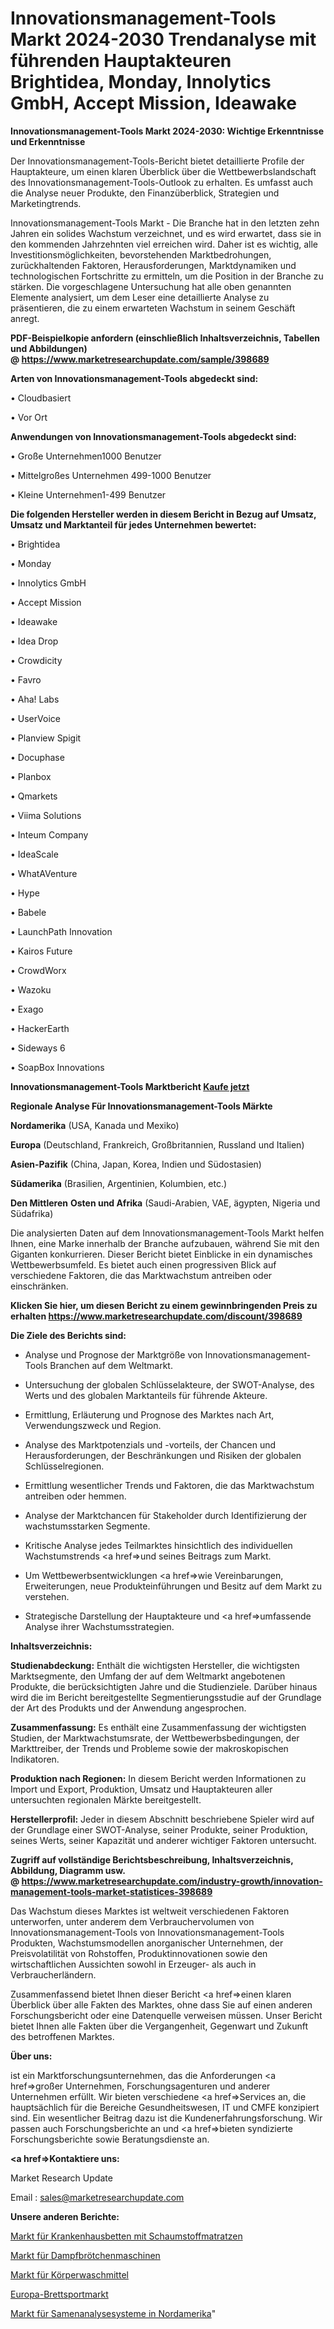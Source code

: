 # Innovationsmanagement-Tools Markt 2024-2030 Trendanalyse mit führenden Hauptakteuren Brightidea, Monday, Innolytics GmbH, Accept Mission, Ideawake

<strong>Innovationsmanagement-Tools Markt 2024-2030: Wichtige Erkenntnisse und Erkenntnisse</strong>

Der Innovationsmanagement-Tools-Bericht bietet detaillierte Profile der Hauptakteure, um einen klaren Überblick über die Wettbewerbslandschaft des Innovationsmanagement-Tools-Outlook zu erhalten. Es umfasst auch die Analyse neuer Produkte, den Finanzüberblick, Strategien und Marketingtrends.

Innovationsmanagement-Tools Markt - Die Branche hat in den letzten zehn Jahren ein solides Wachstum verzeichnet, und es wird erwartet, dass sie in den kommenden Jahrzehnten viel erreichen wird. Daher ist es wichtig, alle Investitionsmöglichkeiten, bevorstehenden Marktbedrohungen, zurückhaltenden Faktoren, Herausforderungen, Marktdynamiken und technologischen Fortschritte zu ermitteln, um die Position in der Branche zu stärken. Die vorgeschlagene Untersuchung hat alle oben genannten Elemente analysiert, um dem Leser eine detaillierte Analyse zu präsentieren, die zu einem erwarteten Wachstum in seinem Geschäft anregt.

<strong><b>PDF-Beispielkopie anfordern (einschließlich Inhaltsverzeichnis, Tabellen und Abbildungen) @ </b></strong><strong><a href=https://www.marketresearchupdate.com/sample/398689><strong>https://www.marketresearchupdate.com/sample/398689</u></a></strong></strong>

<strong>Arten von Innovationsmanagement-Tools abgedeckt sind:</strong>

• Cloudbasiert

• Vor Ort

<strong>Anwendungen von Innovationsmanagement-Tools abgedeckt sind:</strong>

• Große Unternehmen1000 Benutzer

• Mittelgroßes Unternehmen 499-1000 Benutzer

• Kleine Unternehmen1-499 Benutzer

<strong>Die folgenden Hersteller werden in diesem Bericht in Bezug auf Umsatz, Umsatz und Marktanteil für jedes Unternehmen bewertet:</strong>

• Brightidea

• Monday

• Innolytics GmbH

• Accept Mission

• Ideawake

• Idea Drop

• Crowdicity

• Favro

• Aha! Labs

• UserVoice

• Planview Spigit

• Docuphase

• Planbox

• Qmarkets

• Viima Solutions

• Inteum Company

• IdeaScale

• WhatAVenture

• Hype

• Babele

• LaunchPath Innovation

• Kairos Future

• CrowdWorx

• Wazoku

• Exago

• HackerEarth

• Sideways 6

• SoapBox Innovations

<strong>Innovationsmanagement-Tools Marktbericht <a href=https://www.marketresearchupdate.com/buynow/398689>Kaufe jetzt</a></strong>

<strong>Regionale Analyse Für Innovationsmanagement-Tools Märkte</strong>

<strong>Nordamerika</strong> (USA, Kanada und Mexiko)

<strong>Europa</strong> (Deutschland, Frankreich, Großbritannien, Russland und Italien)

<strong>Asien-Pazifik</strong> (China, Japan, Korea, Indien und Südostasien)

<strong>Südamerika</strong> (Brasilien, Argentinien, Kolumbien, etc.)

<strong>Den Mittleren</strong> <strong>Osten und Afrika</strong> (Saudi-Arabien, VAE, ägypten, Nigeria und Südafrika)

Die analysierten Daten auf dem Innovationsmanagement-Tools Markt helfen Ihnen, eine Marke innerhalb der Branche aufzubauen, während Sie mit den Giganten konkurrieren. Dieser Bericht bietet Einblicke in ein dynamisches Wettbewerbsumfeld. Es bietet auch einen progressiven Blick auf verschiedene Faktoren, die das Marktwachstum antreiben oder einschränken.

<strong>Klicken Sie hier, um diesen Bericht zu einem gewinnbringenden Preis zu erhalten
</strong><strong><a href=https://www.marketresearchupdate.com/discount/398689>https://www.marketresearchupdate.com/discount/398689</b></u></strong></a>

<strong>Die Ziele des Berichts sind:</strong>

- Analyse und Prognose der Marktgröße von Innovationsmanagement-Tools Branchen auf dem Weltmarkt.

- Untersuchung der globalen Schlüsselakteure, der SWOT-Analyse, des Werts und des globalen Marktanteils für führende Akteure.

- Ermittlung, Erläuterung und Prognose des Marktes nach Art, Verwendungszweck und Region.

- Analyse des Marktpotenzials und -vorteils, der Chancen und Herausforderungen, der Beschränkungen und Risiken der globalen Schlüsselregionen.

- Ermittlung wesentlicher Trends und Faktoren, die das Marktwachstum antreiben oder hemmen.

- Analyse der Marktchancen für Stakeholder durch Identifizierung der wachstumsstarken Segmente.

- Kritische Analyse jedes Teilmarktes hinsichtlich des individuellen Wachstumstrends <a href=>und</a> seines Beitrags zum Markt.

- Um Wettbewerbsentwicklungen <a href=>wie</a> Vereinbarungen, Erweiterungen, neue Produkteinführungen und Besitz auf dem Markt zu verstehen.

- Strategische Darstellung der Hauptakteure und <a href=>umfas</a>sende Analyse ihrer Wachstumsstrategien.

<strong>Inhaltsverzeichnis:</strong>

<strong>Studienabdeckung:</strong> Enthält die wichtigsten Hersteller, die wichtigsten Marktsegmente, den Umfang der auf dem Weltmarkt angebotenen Produkte, die berücksichtigten Jahre und die Studienziele. Darüber hinaus wird die im Bericht bereitgestellte Segmentierungsstudie auf der Grundlage der Art des Produkts und der Anwendung angesprochen.

<strong>Zusammenfassung:</strong> Es enthält eine Zusammenfassung der wichtigsten Studien, der Marktwachstumsrate, der Wettbewerbsbedingungen, der Markttreiber, der Trends und Probleme sowie der makroskopischen Indikatoren.

<strong>Produktion nach Regionen:</strong> In diesem Bericht werden Informationen zu Import und Export, Produktion, Umsatz und Hauptakteuren aller untersuchten regionalen Märkte bereitgestellt.

<strong>Herstellerprofil:</strong> Jeder in diesem Abschnitt beschriebene Spieler wird auf der Grundlage einer SWOT-Analyse, seiner Produkte, seiner Produktion, seines Werts, seiner Kapazität und anderer wichtiger Faktoren untersucht.

<strong><b>Zugriff auf vollständige Berichtsbeschreibung, Inhaltsverzeichnis, Abbildung, Diagramm usw. @ </b></strong><strong><a href=https://www.marketresearchupdate.com/industry-growth/innovation-management-tools-market-statistices-398689>https://www.marketresearchupdate.com/industry-growth/innovation-management-tools-market-statistices-398689</a></strong>

Das Wachstum dieses Marktes ist weltweit verschiedenen Faktoren unterworfen, unter anderem dem Verbrauchervolumen von Innovationsmanagement-Tools von Innovationsmanagement-Tools Produkten, Wachstumsmodellen anorganischer Unternehmen, der Preisvolatilität von Rohstoffen, Produktinnovationen sowie den wirtschaftlichen Aussichten sowohl in Erzeuger- als auch in Verbraucherländern.

Zusammenfassend bietet Ihnen dieser Bericht <a href=>einen</a> klaren Überblick über alle Fakten des Marktes, ohne dass Sie auf einen anderen Forschungsbericht oder eine Datenquelle verweisen müssen. Unser Bericht bietet Ihnen alle Fakten über die Vergangenheit, Gegenwart und Zukunft des betroffenen Marktes.

<strong>Über uns:</strong>

 ist ein Marktforschungsunternehmen, das die Anforderungen <a href=>großer</a> Unternehmen, Forschungsagenturen und anderer Unternehmen erfüllt. Wir bieten verschiedene <a href=>Services</a> an, die hauptsächlich für die Bereiche Gesundheitswesen, IT und CMFE konzipiert sind. Ein wesentlicher Beitrag dazu ist die Kundenerfahrungsforschung. Wir passen auch Forschungsberichte an und <a href=>bieten</a> syndizierte Forschungsberichte sowie Beratungsdienste an.

<strong><a href=>Kontaktiere uns:</a></strong>

Market Research Update

Email : sales@marketresearchupdate.com

<strong>Unsere anderen Berichte:</strong>

<a href=https://www.linkedin.com/pulse/foam-mattress-hospital-bed-market-size-growth>Markt für Krankenhausbetten mit Schaumstoffmatratzen</a>

<a href=https://www.linkedin.com/pulse/steamed-buns-machine-market-2023-analysis-growth>Markt für Dampfbrötchenmaschinen</a>

<a href=https://www.linkedin.com/pulse/body-wash-market-research-report-reveals-explosive>Markt für Körperwaschmittel</a>

<a href=https://www.linkedin.com/pulse/europe-board-sport-market-analysis-2023-size>Europa-Brettsportmarkt</a>

<a href=https://www.linkedin.com/pulse/north-america-semen-analysis-systems-market>Markt für Samenanalysesysteme in Nordamerika</a>"
